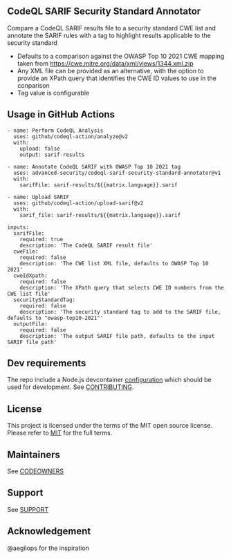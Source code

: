 ## CodeQL SARIF Security Standard Annotator

Compare a CodeQL SARIF results file to a security standard CWE list and annotate the SARIF rules with a tag to highlight results applicable to the security standard

- Defaults to a comparison against the OWASP Top 10 2021 CWE mapping taken from https://cwe.mitre.org/data/xml/views/1344.xml.zip
- Any XML file can be provided as an alternative, with the option to provide an XPath query that identifies the CWE ID values to use in the conparison
- Tag value is configurable

## Usage in GitHub Actions

```
- name: Perform CodeQL Analysis
  uses: github/codeql-action/analyze@v2
  with:
    upload: false
    output: sarif-results

- name: Annotate CodeQL SARIF with OWASP Top 10 2021 tag
  uses: advanced-security/codeql-sarif-security-standard-annotator@v1
  with:
    sarifFile: sarif-results/${{matrix.language}}.sarif

- name: Upload SARIF
  uses: github/codeql-action/upload-sarif@v2
  with:
    sarif_file: sarif-results/${{matrix.language}}.sarif
```

```
inputs:
  sarifFile:
    required: true
    description: 'The CodeQL SARIF result file'
  cweFile:
    required: false
    description: 'The CWE list XML file, defaults to OWASP Top 10 2021'
  cweIdXpath:
    required: false
    description: 'The XPath query that selects CWE ID numbers from the CWE list file'
  securityStandardTag:
    required: false
    description: 'The security standard tag to add to the SARIF file, defaults to "owasp-top10-2021"'
  outputFile:
    required: false
    description: 'The output SARIF file path, defaults to the input SARIF file path'
```

## Dev requirements

The repo include a Node.js devcontainer [configuration](.devcontainer/devcontainer.json) which should be used for development. See [CONTRIBUTING](CONTRIBUTING.md).

## License 

This project is licensed under the terms of the MIT open source license. Please refer to [MIT](./LICENSE.txt) for the full terms.

## Maintainers 

See [CODEOWNERS](CODEOWNERS)

## Support

See [SUPPORT](SUPPORT.md)

## Acknowledgement

@aegilops for the inspiration

